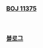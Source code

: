 ### [BOJ 11375](https://www.acmicpc.net/problem/11375)   
<br> 

### [블로그](https://kibbomi.tistory.com/41)
